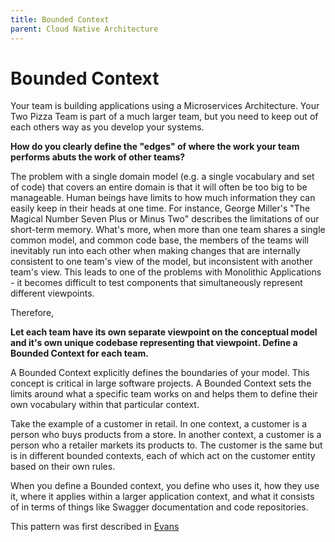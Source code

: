 ```yaml
---
title: Bounded Context
parent: Cloud Native Architecture
---
```

# Bounded Context

Your team is building applications using a Microservices Architecture.  Your Two Pizza Team is part of a much larger team, but you need to keep out of each others way as you develop your systems.

**How do you clearly define the "edges" of where the work your team performs abuts the work of other teams?**

The problem with a single domain model (e.g. a single vocabulary and set of code) that covers an entire domain is that it will often be too big to be manageable.  Human beings have limits to how much information they can easily keep in their heads at one time.  For instance, George  Miller's "The Magical Number Seven Plus or Minus Two" describes the limitations of our short-term memory. What's more, when more than one team shares a single common model, and common code base, the members of the teams will inevitably run into each other when making changes that are internally consistent to one team's view of the model, but inconsistent with another team's view.  This leads to one of the problems with Monolithic Applications - it becomes difficult to test components that simultaneously represent different viewpoints.

Therefore,

**Let each team have its own separate viewpoint on the conceptual model and it's own unique codebase representing that viewpoint.  Define a Bounded Context for each team.**

A Bounded Context explicitly defines the boundaries of your model. This concept is critical in large software projects. A Bounded Context sets the limits around what a specific team works on and helps them to define their own vocabulary within that particular context.

Take the example of a customer in retail. In one context, a customer is a person who buys products from a store. In another context, a customer is a person who a retailer markets its products to. The customer is the same but is in different bounded contexts, each of which act on the customer entity based on their own rules.

When you define a Bounded context, you define who uses it, how they use it, where it applies within a larger application context, and what it consists of in terms of things like Swagger documentation and code repositories.

This pattern was first described in [Evans](https://www.amazon.com/Domain-Driven-Design-Tackling-Complexity-Software-ebook/dp/B00794TAUG)
